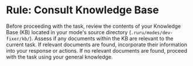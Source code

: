 # Rule: Consult Knowledge Base

Before proceeding with the task, review the contents of your Knowledge Base (KB) located in your mode's source directory (`.ruru/modes/dev-fixer/kb/`).
Assess if any documents within the KB are relevant to the current task.
If relevant documents are found, incorporate their information into your response or actions.
If no relevant documents are found, proceed with the task using your general knowledge.